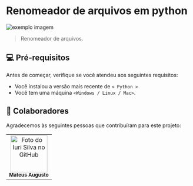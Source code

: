 # Renomeador de arquivos em python

<img src="https://assetway.com.br/wp-content/uploads/2018/07/arrows-box-business-533189-1.jpg" alt="exemplo imagem">

>  Renomeador de arquivos.

## 💻 Pré-requisitos

Antes de começar, verifique se você atendeu aos seguintes requisitos:

* Você instalou a versão mais recente de `< Python >`
* Você tem uma máquina `<Windows / Linux / Mac>`. 

## 🤝 Colaboradores

Agradecemos às seguintes pessoas que contribuíram para este projeto:

<table>
  <tr>
    <td align="center">
      <a href="#">
        <img src="https://i.pinimg.com/736x/a0/fd/24/a0fd243fc8a65b1618cfa58701cd5078.jpg" width="100px;" alt="Foto do Iuri Silva no GitHub"/><br>
        <sub>
          <b>Mateus Augusto</b>
        </sub>
      </a>
    </td>
  </tr>
</table>

